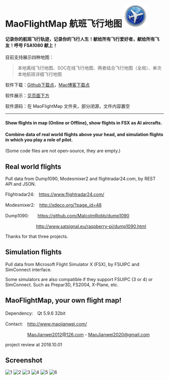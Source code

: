 # MaoFlightMap 航班飞行地图 ![MaoFlightMap](https://github.com/MaoJianwei/MaoFlightMap/raw/master/icon.jpg)

#### 记录你的航班飞行轨迹，记录你的飞行人生！献给所有飞行爱好者，献给所有飞友！呼号 FSA1080 献上！

目前支持展示四种地图：
> 本地离线飞行地图、SOC在线飞行地图、两者结合飞行地图（全局）、单次本地航班详细飞行地图

软件下载：[Github下载点](https://raw.githubusercontent.com/MaoJianwei/Mao_Software_Station/master/%E5%A4%A7%E6%AF%9B%E8%88%AA%E7%8F%AD%E9%A3%9E%E8%A1%8C%E5%9C%B0%E5%9B%BEv1.5.zip)，[Mao博客下载点](https://www.maojianwei.com/MaoSoftware/)

软件展示：[见页面下方](https://github.com/MaoJianwei/MaoFlightMap_FSX_Dump1090_Modesmixer_Flightradar24/blob/master/README.md#screenshot)

软件源码：在 MaoFlightMap 文件夹，部分闭源，文件内容置空

------------------------------------------------------------------------------------

#### Show flights in map (Online or Offline), show flights in FSX as AI aircrafts.
#### Combine data of real world flights above your head, and simulation flights in which you play a role of pilot.

(Some code files are not open-source, they are empty.)

## Real world flights

Pull data from Dump1090, Modesmixer2 and flightradar24.com, by REST API and JSON.

Flightradar24:　https://www.flightradar24.com/

Modesmixer2:　http://xdeco.org/?page_id=48

Dump1090:　　https://github.com/MalcolmRobb/dump1090

　　　　　　　http://www.satsignal.eu/raspberry-pi/dump1090.html
       
Thanks for that three projects.

## Simulation flights

Pull data from Microsoft Flight Simulator X (FSX), by FSUIPC and SimConnect interface.

Some simulators are also compatible if they support FSUIPC (3 or 4) or SimConnect. Such as Prepar3D, FS2004, X-Plane, etc.

## MaoFlightMap, your own flight map!

Dependency:　Qt 5.9.6 32bit

Contact:　http://www.maojianwei.com/

　　　　　MaoJianwei2012@126.com - MaoJianwei2020@gmail.com

project review at 2018.10.01

## Screenshot
![1](https://github.com/MaoJianwei/MaoFlightMap_FSX_Dump1090_Modesmixer_Flightradar24/raw/master/githubResource/1.jpg)
![2](https://github.com/MaoJianwei/MaoFlightMap_FSX_Dump1090_Modesmixer_Flightradar24/raw/master/githubResource/2.jpg)
![3](https://github.com/MaoJianwei/MaoFlightMap_FSX_Dump1090_Modesmixer_Flightradar24/raw/master/githubResource/3.jpg)
![4](https://github.com/MaoJianwei/MaoFlightMap_FSX_Dump1090_Modesmixer_Flightradar24/raw/master/githubResource/4.jpg)
![5](https://github.com/MaoJianwei/MaoFlightMap_FSX_Dump1090_Modesmixer_Flightradar24/raw/master/githubResource/5.jpg)
![6](https://github.com/MaoJianwei/MaoFlightMap_FSX_Dump1090_Modesmixer_Flightradar24/raw/master/githubResource/6.jpg)
